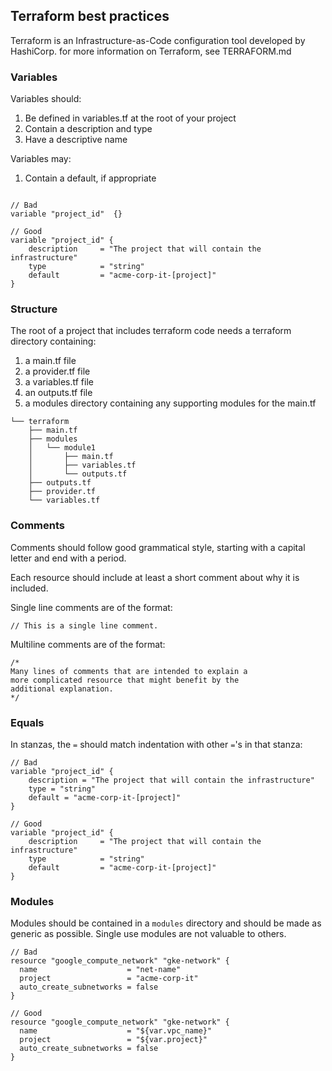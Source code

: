 ## Terraform best practices
Terraform is an Infrastructure-as-Code configuration tool developed by HashiCorp.
for more information on Terraform, see TERRAFORM.md

### Variables
Variables should:
1. Be defined in variables.tf at the root of your project
1. Contain a description and type
1. Have a descriptive name

Variables may:
1. Contain a default, if appropriate
```

// Bad
variable "project_id"  {}

// Good
variable "project_id" {
    description     = "The project that will contain the infrastructure"
    type            = "string"
    default         = "acme-corp-it-[project]" 
}

```

### Structure
The root of a project that includes terraform code needs a terraform directory containing:
1. a main.tf file
1. a provider.tf file
1. a variables.tf file
1. an outputs.tf file
1. a modules directory containing any supporting modules for the main.tf
```
└── terraform
    ├── main.tf
    ├── modules
    │   └── module1
    │       ├── main.tf
    │       ├── variables.tf
    │       └── outputs.tf
    ├── outputs.tf
    ├── provider.tf
    └── variables.tf
```
### Comments
Comments should follow good grammatical style, starting with a capital letter
and end with a period.

Each resource should include at least a short comment about why it is included.

Single line comments are of the format:

`// This is a single line comment.`

Multiline comments are of the format:
```
/* 
Many lines of comments that are intended to explain a 
more complicated resource that might benefit by the 
additional explanation.
*/
```


### Equals

In stanzas, the `=` should match indentation with other `=`'s in that stanza:
```
// Bad
variable "project_id" {
    description = "The project that will contain the infrastructure"
    type = "string"
    default = "acme-corp-it-[project]" 
}

// Good
variable "project_id" {
    description     = "The project that will contain the infrastructure"
    type            = "string"
    default         = "acme-corp-it-[project]" 
}
```

### Modules

Modules should be contained in a `modules` directory and should be made
as generic as possible. Single use modules are not valuable to others.


```
// Bad
resource "google_compute_network" "gke-network" {
  name                    = "net-name"
  project                 = "acme-corp-it"
  auto_create_subnetworks = false
}

// Good
resource "google_compute_network" "gke-network" {
  name                    = "${var.vpc_name}"
  project                 = "${var.project}"
  auto_create_subnetworks = false
}
```


